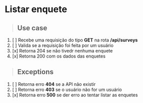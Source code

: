 # Listar enquete

> ## Use case

1. [ ] Recebe uma requisição do tipo **GET** na rota **/api/surveys**
2. [ ] Valida se a requisição foi feita por um usuário
3. [x] Retorna 204 se não tivedr nenhuma enquete
3. [x] Retorna 200 com os dados das enquetes

> ## Exceptions

1. [ ] Retorna erro **404** se a API não existir
2. [ ] Retorna erro **403** se o usuário não for um usuário
3. [x] Retorna erro **500** se der erro ao tentar listar as enquetes
